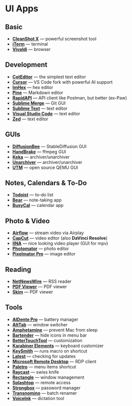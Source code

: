 # UI Apps


## Basic

* [**CleanShot X**](https://cleanshot.com/) — powerful screenshot tool
* [**iTerm**](https://iterm2.com/) — terminal
* [**Vivaldi**](https://vivaldi.com/) — browser


## Development

* [**CotEditor**](https://coteditor.com/) — the simplest text editor
* [**Cursor**](https://www.cursor.com/) — VS Code fork with powerful AI support
* [**ImHex**](https://imhex.werwolv.net/) — hex editor
* [**Pine**](https://lukakerr.github.io/Pine/) — Markdown editor
* [**RapidAPI**](https://rapidapi.com/) — API client like Postman, but better (ex-Paw)
* [**Sublime Merge**](https://www.sublimemerge.com/) — Git GUI
* [**Sublime Text**](https://www.sublimetext.com/) — text editor
* [**Visual Studio Code**](https://code.visualstudio.com/) — text editor
* [**Zed**](https://zed.dev/) — text editor


## GUIs

* [**DiffusionBee**](https://diffusionbee.com/) — StableDiffusion GUI
* [**HandBrake**](https://handbrake.fr/) — ffmpeg GUI
* [**Keka**](https://keka.io/) — archiver/unarchiver
* [**Unarchiver**](https://theunarchiver.com/) — archiver/unarchiver
* [**UTM**](https://mac.getutm.app/) — open source QEMU GUI


## Notes, Calendars & To-Do

* [**Todoist**](https://todoist.com/) — to-do list
* [**Bear**](https://bear.app/) — note-taking app
* [**BusyCal**](https://busycal.com/) — calendar app


## Photo & Video

* [**Airflow**](https://airflowapp.com/) — stream video via Airplay
* [**CapCut**](https://capcut.com/) — video editor (also **DaVinci Resolve**)
* [**IINA**](https://iina.io/) — nice looking video player (GUI for mpv)
* [**Photomator**](https://www.pixelmator.com/photomator/) — photo editor
* [**Pixelmator Pro**](https://www.pixelmator.com/) — image editor


## Reading

* [**NetNewsWire**](https://netnewswire.com/) — RSS reader
* [**PDF Viewer**](https://pdfviewer.io/) — PDF viewer
* [**Skim**](https://skim-app.sourceforge.io/) — PDF viewer


## Tools

* [**AlDente Pro**](https://aldente.app/) — battery manager
* [**AltTab**](https://alt-tab-macos.netlify.app/) — window switcher
* [**Amphetamine**](https://apps.apple.com/us/app/amphetamine/id937984704) — prevent Mac from sleep
* [**Bartender**](https://www.macbartender.com/) — hide icons in menu bar
* [**BetterTouchTool**](https://folivora.ai/) — customization
* [**Karabiner Elements**](https://karabiner-elements.pqrs.org/) — keyboard customizer
* [**KeySmith**](keysmith.app) — runs macro on shortcut
* [**Latest**](https://max.codes/latest/) — checking for updates
* [**Microsoft Remote Desktop**](https://apps.apple.com/us/app/microsoft-remote-desktop/id1295203466) — RDP client
* [**Paletro**](https://paletro.app/) — menu items shortcut
* [**Raycast**](https://raycast.com/) — swiss knife
* [**Rectangle**](https://rectangleapp.com/) — window management
* [**Splashtop**](https://www.splashtop.com/) — remote access
* [**Strongbox**](https://strongboxsafe.com/) — password manager
* [**Transnomino**](https://www.transnomino.com/) — batch renamer
* [**VoiceInk**](https://github.com/Beingpax/VoiceInk/) — dictation tool
